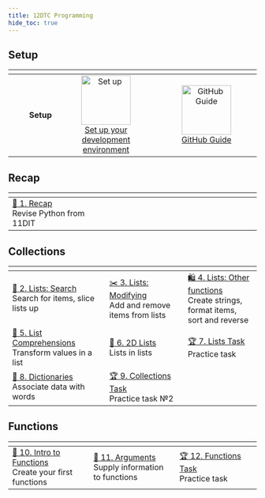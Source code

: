 ```yaml
---
title: 12DTC Programming
hide_toc: true
---
```


## Setup

| <img width=300 /> | <img width=750 /> | <img width=750 /> |
| --: | :-: | :-: |
| **Setup** | <a href="/classroom/setup"><image src="/img/setup.svg" title="Set up" width=100><br>Set up your development environment | <a href="/classroom/github"><image src="/img/github_bw.svg" title="GitHub Guide" width=100><br>GitHub Guide |

## Recap

| <img width=500 /> | <img width=500 /> | <img width=500 /> |
| :-- | :-- | :-- |
| [🐍 1. Recap](recap.md)<br>Revise Python from 11DIT |

## Collections

| <img width=500 /> | <img width=500 /> | <img width=500 /> |
| :-- | :-- | :-- |
| [🛒 2. Lists: Search](lists-01-search.md)<br>Search for items, slice lists up | [✂️ 3. Lists: Modifying](lists-02-modifying.md)<br>Add and remove items from lists | [🛍 4. Lists: Other functions](lists-03-functions.md)<br>Create strings, format items, sort and reverse |
| [📜 5. List Comprehensions](lists-04-comprehensions.md)<br>Transform values in a list | [🧊 6. 2D Lists](lists-05-2d.md)<br>Lists in lists | [🏆 7. Lists Task](lists-task.md)<br>Practice task |
| [📕 8. Dictionaries](dictionaries.md)<br>Associate data with words | [🏆 9. Collections Task](#)<br>Practice task №2 | |

## Functions

| <img width=500 /> | <img width=500 /> | <img width=500 /> |
| :-- | :-- | :-- |
| [🧪 10. Intro to Functions](functions-01-basic.md)<br>Create your first functions | [🤬 11. Arguments](functions-02-arguments.md)<br>Supply information to functions | [🏆 12. Functions Task](#)<br>Practice task |